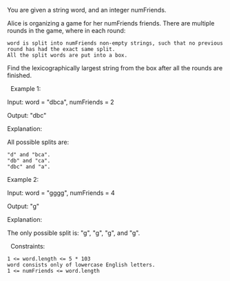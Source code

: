 You are given a string word, and an integer numFriends.

Alice is organizing a game for her numFriends friends. There are multiple rounds in the game, where in each round:


	word is split into numFriends non-empty strings, such that no previous round has had the exact same split.
	All the split words are put into a box.


Find the lexicographically largest string from the box after all the rounds are finished.

 
Example 1:


Input: word = "dbca", numFriends = 2

Output: "dbc"

Explanation: 

All possible splits are:


	"d" and "bca".
	"db" and "ca".
	"dbc" and "a".



Example 2:


Input: word = "gggg", numFriends = 4

Output: "g"

Explanation: 

The only possible split is: "g", "g", "g", and "g".


 
Constraints:


	1 <= word.length <= 5 * 103
	word consists only of lowercase English letters.
	1 <= numFriends <= word.length

